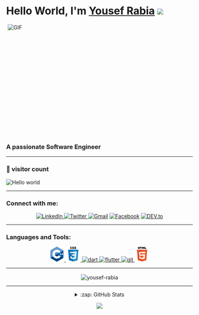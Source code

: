 <h1 align="left">Hello World, I'm <a href="https://yousef-rabia.github.io/My-Personal-Website/" target="_blank">Yousef Rabia</a> <img src="https://media.giphy.com/media/WUlplcMpOCEmTGBtBW/giphy.gif" width="30"></h1>

 <img align="right" alt="GIF" src="https://cdn.dribbble.com/users/1292677/screenshots/6139167/media/fcf7fd0c619bb87706533079240915f3.gif" width="500" height="320" />
<h3 align="left">A passionate Software Engineer</h3>
<hr />

<h3 align="left"> 👀 visitor count</h3>
<img src="https://profile-counter.glitch.me/Yousef-Rabia/count.svg" alt="Hello world" />

<hr />


<h3 align="left">Connect with me:</h3>
<div align="center">
<a href="www.linkedin.com/in/yousef-rabia-b260a9201" target="_blank"><img src="https://img.shields.io/badge/LinkedIn-%230077B5.svg?&style=flat-square&logo=linkedin&logoColor=white" target="_blank" alt="LinkedIn" width=8%> </a>
<a href="https://twitter.com/Yousef__Rabia" target="_blank"><img src="https://img.shields.io/badge/Twitter-1DA1F2?style=for-the-badge&logo=twitter&logoColor=white" target="_blank" alt="Twitter" width=8%> </a>
 <a href="mailto:yousef.mohamed.rabia@gmail.com" target="_blank"><img src="https://img.shields.io/badge/Gmail-D14836?style=for-the-badge&logo=gmail&logoColor=white" target="_blank" alt="Gmail" width=6.8%></a>
<a href="https://www.facebook.com/yousef.rabia.33" target="_blank"><img src="https://img.shields.io/badge/Facebook-%231877F2.svg?&style=flat-square&logo=facebook&logoColor=white" target="_blank" alt="Facebook" width=8%></a>
<a href="https://dev.to/yousef_rabia" target="_blank" ><img src="https://img.shields.io/badge/DEV-%230A0A0A.svg?&style=flat-square&logo=DEV.to&logoColor=white" alt="DEV.to" target="_blank" width=6.8%></a>

</div>
<hr />

<h3 align="left">Languages and Tools:</h3>
<div align="center">
<a href="https://www.w3schools.com/cpp/" target="_blank" rel="noreferrer"> <img src="https://raw.githubusercontent.com/devicons/devicon/master/icons/cplusplus/cplusplus-original.svg" alt="cplusplus" width="40" height="40"/> </a> <a href="https://www.w3schools.com/css/" target="_blank" rel="noreferrer"> <img src="https://raw.githubusercontent.com/devicons/devicon/master/icons/css3/css3-original-wordmark.svg" alt="css3" width="40" height="40"/> </a> <a href="https://dart.dev" target="_blank" rel="noreferrer"> <img src="https://www.vectorlogo.zone/logos/dartlang/dartlang-icon.svg" alt="dart" width="40" height="40"/> </a> <a href="https://flutter.dev" target="_blank" rel="noreferrer"> <img src="https://www.vectorlogo.zone/logos/flutterio/flutterio-icon.svg" alt="flutter" width="40" height="40"/> </a> <a href="https://git-scm.com/" target="_blank" rel="noreferrer"> <img src="https://www.vectorlogo.zone/logos/git-scm/git-scm-icon.svg" alt="git" width="40" height="40"/> </a> <a href="https://www.w3.org/html/" target="_blank" rel="noreferrer"> <img src="https://raw.githubusercontent.com/devicons/devicon/master/icons/html5/html5-original-wordmark.svg" alt="html5" width="40" height="40"/> </a>

</div>
<hr />

<div align="center">
<p><img align="center" src="https://github-readme-stats.vercel.app/api/top-langs?username=yousef-rabia&show_icons=true&locale=en&layout=compact" alt="yousef-rabia" /></p><hr />


  <details>
  <summary>:zap: GitHub Stats</summary>

  <p>&nbsp;<img align="center" src="https://github-readme-stats.vercel.app/api?username=yousef-rabia&show_icons=true&locale=en" alt="yousef-rabia" /></p><hr />


<p><img align="center" src="https://github-readme-streak-stats.herokuapp.com/?user=yousef-rabia&" alt="yousef-rabia" /></p><hr />

  <p><img align="center" src="https://github-profile-summary-cards.vercel.app/api/cards/profile-details?username=Yousef-Rabia&theme=vue" alt="yousef-rabia" /></p><hr />


</details>
  

</div>

</p>
<!-- Thanks -->
<p align="center"><img src="https://media.giphy.com/media/jpVnC65DmYeyRL4LHS/giphy.gif" width="20%">
</p>
